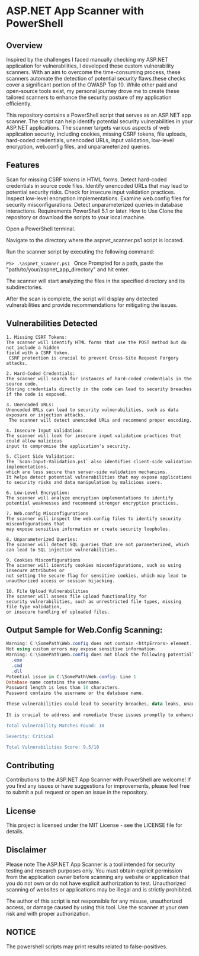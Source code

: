 #  ASP.NET App Scanner with PowerShell


## Overview
Inspired by the challenges I faced manually checking my ASP.NET application for vulnerabilities, I developed these custom vulnerability scanners. With an aim to overcome the time-consuming process, these scanners automate the detection of potential security flaws.these checks cover a significant portion of the OWASP Top 10. While other paid and open-source tools exist, my personal journey drove me to create these tailored scanners to enhance the security posture of my application efficiently.

This repository contains a PowerShell script that serves as an ASP.NET app scanner. The script can help identify potential security vulnerabilities in your ASP.NET applications. The scanner targets various aspects of web application security, including cookies, missing CSRF tokens, file uploads, hard-coded credentials, unencoded URLs, input validation, low-level encryption, web.config files, and unparameterized queries.

## Features
Scan for missing CSRF tokens in HTML forms.
Detect hard-coded credentials in source code files.
Identify unencoded URLs that may lead to potential security risks.
Check for insecure input validation practices.
Inspect low-level encryption implementations.
Examine web.config files for security misconfigurations.
Detect unparameterized queries in database interactions.
Requirements
PowerShell 5.1 or later.
How to Use
Clone the repository or download the scripts to your local machine.

Open a PowerShell terminal.

Navigate to the directory where the aspnet_scanner.ps1 script is located.

Run the scanner script by executing the following command:

```PS> .\aspnet_scanner.ps1 ```
Once Prompted for a path, paste the "path/to/your/aspnet_app_directory" and hit enter.

The scanner will start analyzing the files in the specified directory and its subdirectories.

After the scan is complete, the script will display any detected vulnerabilities and provide recommendations for mitigating the issues.

## Vulnerabilities Detected
```
1. Missing CSRF Tokens:
The scanner will identify HTML forms that use the POST method but do not include a hidden
field with a CSRF token.
 CSRF protection is crucial to prevent Cross-Site Request Forgery attacks.

2. Hard-Coded Credentials:
The scanner will search for instances of hard-coded credentials in the source code.
Storing credentials directly in the code can lead to security breaches if the code is exposed.

3. Unencoded URLs:
Unencoded URLs can lead to security vulnerabilities, such as data exposure or injection attacks.
 The scanner will detect unencoded URLs and recommend proper encoding.

4. Insecure Input Validation:
The scanner will look for insecure input validation practices that could allow malicious
input to compromise the application's security.

5. Client Side Validation:
The `Scan-Input-Validation.ps1` also identifies client-side validation implementations,
which are less secure than server-side validation mechanisms.
It helps detect potential vulnerabilities that may expose applications
to security risks and data manipulation by malicious users.

6. Low-Level Encryption:
The scanner will analyze encryption implementations to identify potential weaknesses and recommend stronger encryption practices.

7. Web.config Misconfigurations
The scanner will inspect the web.config files to identify security misconfigurations that
may expose sensitive information or create security loopholes.

8. Unparameterized Queries:
The scanner will detect SQL queries that are not parameterized, which can lead to SQL injection vulnerabilities.

9. Cookies Misconfigurations
The scanner will identify cookies misconfigurations, such as using insecure attributes or
not setting the secure flag for sensitive cookies, which may lead to
unauthorized access or session hijacking.

10. File Upload Vulnerabilities
The scanner will assess file upload functionality for
security vulnerabilities, such as unrestricted file types, missing file type validation,
or insecure handling of uploaded files.
```

## Output Sample for Web.Config Scanning:

```powershell
Warning: C:\SomePath\Web.config does not contain <httpErrors> element.
Not using custom errors may expose sensitive information.
Warning: C:\SomePath\Web.config does not block the following potentially dangerous file extensions:
  .exe
  .cmd
  .dll
Potential issue in C:\SomePath\Web.config: Line 1
Database name contains the username.
Password length is less than 10 characters.
Password contains the username or the database name.

These vulnerabilities could lead to security breaches, data leaks, unauthorized access, and other potential threats to the web application and its users. 
    
It is crucial to address and remediate these issues promptly to enhance the application's security posture.

Total Vulnerability Matches Found: 10

Severity: Critical

Total Vulnerabilities Score: 9.5/10
```

## Contributing
Contributions to the ASP.NET App Scanner with PowerShell are welcome! If you find any issues or have suggestions for improvements, please feel free to submit a pull request or open an issue in the repository.

## License
This project is licensed under the MIT License - see the LICENSE file for details.

## **Disclaimer**
Please note The ASP.NET App Scanner is a tool intended for security testing and research purposes only. You must obtain explicit permission from the application owner before scanning any website or application that you do not own or do not have explicit authorization to test. Unauthorized scanning of websites or applications may be illegal and is strictly prohibited.

The author of this script is not responsible for any misuse, unauthorized access, or damage caused by using this tool. Use the scanner at your own risk and with proper authorization.
## **NOTICE**
The powershell scripts may print results related to false-positives.
